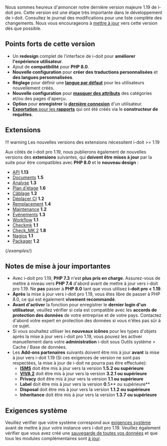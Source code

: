 Nous sommes heureux d'annoncer notre dernière version majeure 1.19 de i-doit pro. Cette version est une étape très importante dans le développement de i-doit. Consultez le journal des modifications pour une liste complète des changements. Nous vous encourageons à [mettre à jour](../../maintenance-and-operation/update.md) vers cette version dès que possible.

Points forts de cette version
-----------------------------

- Un **redesign** complet de l'interface de i-doit pour **améliorer l'expérience utilisateur**.
- Ajout de **compatibilité** pour **PHP 8.0**.
- **Nouvelle configuration** pour **créer des traductions personnalisées** et **des langues personnalisées**.
- **Réglage** pour définir une [**langue par défaut**](../../system-administration/administration/tenant-management/settings-for-tenant.md#language) pour les utilisateurs nouvellement créés.
- **Nouvelle configuration** pour **[masquer des attributs](../../basics/attribute-visibility.md)** des catégories et/ou des pages d'aperçu.
- **Option** pour **enregistrer** la **[dernière connexion](../../system-administration/administration/tenant-management/settings-for-tenant.md#security)** d'un utilisateur.
- [**Exportation** pour les **rapports**](../../evaluation/report-manager.md#exportimport-reports) qui ont été créés via le **constructeur de requêtes**.

## Extensions

!!! warning
    Les nouvelles versions des extensions nécessitent i-doit >= 1.19

Aux côtés de i-doit pro 1.19, nous publierons également de nouvelles versions des **extensions** suivantes, qui **doivent être mises à jour** par la suite pour être compatibles avec **PHP 8.0** et le **nouveau design** :

- [API](../../i-doit-pro-add-ons/api/index.md) **1.13**
- [Documents](../../i-doit-pro-add-ons/documents/index.md) **1.5**
- [Analyse](../../i-doit-pro-add-ons/analysis.md) **1.3**
- [Plan d'étage](../../i-doit-pro-add-ons/floorplan.md) **1.6**
- [Câblage](../../i-doit-pro-add-ons/cabling.md) **1.2**
- [Déplacer CI](../../i-doit-pro-add-ons/relocate-ci.md) **1.2**
- [Remplacement](../../i-doit-pro-add-ons/replacement.md) **1.4**
- [Maintenance](../../i-doit-pro-add-ons/maintenance.md) **1.2**
- [Événements](../../i-doit-pro-add-ons/events.md) **1.3**
- [Workflow](../../i-doit-pro-add-ons/workflow.md) **1.1**
- [Checkmk](../../i-doit-pro-add-ons/checkmk.md) **1.1**
- [Check\_MK 2](../../i-doit-pro-add-ons/checkmk2/index.md) **1.8**
- [Nagios](../../automation-and-integration/network-monitoring/nagios.md) **1.1**
- [Packager](../../i-doit-pro-add-ons/add-on-packager.md) **1.2**

{/*examples*/}

Notes de mise à jour importantes
----------------------

- Avec i-doit pro 1.19, **PHP 7.3** n'est **plus pris en charge**. Assurez-vous de mettre à niveau vers **PHP 7.4** d'abord avant de mettre à jour vers i-doit pro 1.19. Ne **pas** passer à **PHP 8.0** tant que vous utilisez **i-doit pro < 1.19**.<br>
- **Après** la mise à jour vers i-doit pro 1.19, vous êtes libre de passer à PHP 8.0, ce qui est également **vivement recommandé**.<br>
- **Avant d'activer** la fonction pour enregistrer le **dernier login d'un utilisateur**, veuillez vérifier si cela est compatible avec les **accords de protection des données** de votre entreprise et de votre pays. Contactez d'abord votre expert en protection des données si vous n'êtes pas sûr à ce sujet.<br>
- Si vous souhaitez utiliser les **nouveaux icônes** pour les types d'objets après la mise à jour vers i-doit pro 1.19, vous pouvez les activer manuellement dans votre **administration** i-doit sous Outils système > Cache / Base de données.<br>
- Les **Add-ons partenaires** suivants doivent être mis à jour **avant** la mise à jour vers i-doit 1.19 (Si ces exigences de version ne sont pas respectées, la mise à jour de i-doit ne pourra pas être effectuée):<br>
    - **[ISMS](../../i-doit-pro-add-ons/isms.md)** doit être mis à jour vers la version **1.5.2 ou supérieure**
    - **[VIVA 2](../../i-doit-pro-add-ons/viva2.md)** doit être mis à jour vers la version **3.2.1 ou supérieure**
    - **Privacy** doit être mis à jour vers la version **1.1 ou supérieure**
    - **Label** doit être mis à jour vers la version **0**.5** ou supérieure**
    - **Disposal** doit être mis à jour vers la version **1.1.2** **ou supérieure**
    - **Inheritance** doit être mis à jour vers la version **1.3.7** **ou supérieure**

Exigences système
-------------------

Veuillez vérifier que votre système correspond aux [exigences système](../../installation/system-requirements.md) avant de mettre à jour votre instance vers i-doit pro 1.19. Veuillez également vérifier que vous avez créé une [sauvegarde de toutes vos données](../../maintenance-and-operation/backup-and-recovery/index.md) et que tous les modules complémentaires sont [à jour](../../i-doit-pro-add-ons/index.md).
